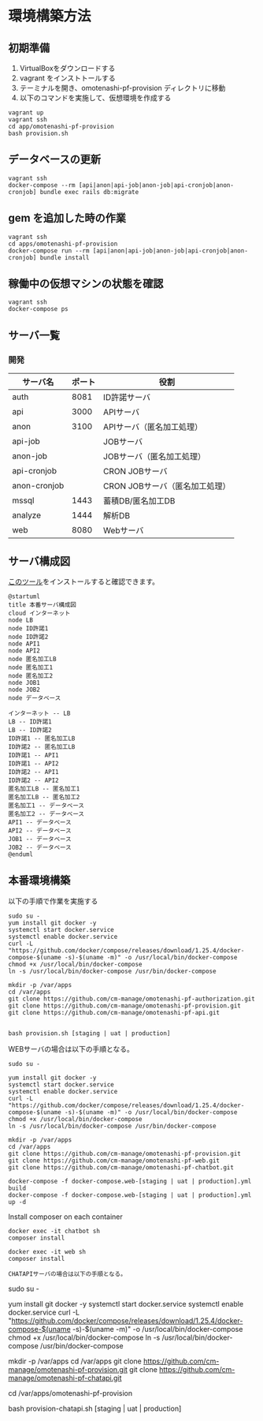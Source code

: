 # 環境構築方法
## 初期準備
1. VirtualBoxをダウンロードする
1. vagrant をインストトールする
1. テーミナルを開き、omotenashi-pf-provision ディレクトリに移動
1. 以下のコマンドを実施して、仮想環境を作成する
```:bash
vagrant up
vagrant ssh
cd app/omotenashi-pf-provision
bash provision.sh
```

## データベースの更新
```:bash
vagrant ssh
docker-compose --rm [api|anon|api-job|anon-job|api-cronjob|anon-cronjob] bundle exec rails db:migrate
```

## gem を追加した時の作業
```:bash
vagrant ssh
cd apps/omotenashi-pf-provision
docker-compose run --rm [api|anon|api-job|anon-job|api-cronjob|anon-cronjob] bundle install
```

## 稼働中の仮想マシンの状態を確認
```
vagrant ssh
docker-compose ps
```

## サーバ一覧
### 開発

|サーバ名|ポート|役割|
|---|---|---|
|auth|8081|ID許諾サーバ|
|api|3000|APIサーバ|
|anon|3100|APIサーバ（匿名加工処理）|
|api-job||JOBサーバ|
|anon-job||JOBサーバ（匿名加工処理）|
|api-cronjob||CRON JOBサーバ|
|anon-cronjob||CRON JOBサーバ（匿名加工処理）|
|mssql|1443|蓄積DB/匿名加工DB|
|analyze|1444|解析DB|
|web|8080|Webサーバ|


## サーバ構成図
[このツール](https://chrome.google.com/webstore/search/Pegmatite)をインストールすると確認できます。

```uml
@startuml
title 本番サーバ構成図
cloud インターネット
node LB
node ID許諾1
node ID許諾2
node API1
node API2
node 匿名加工LB
node 匿名加工1
node 匿名加工2
node JOB1
node JOB2
node データベース

インターネット -- LB
LB -- ID許諾1
LB -- ID許諾2
ID許諾1 -- 匿名加工LB
ID許諾2 -- 匿名加工LB
ID許諾1 -- API1
ID許諾1 -- API2
ID許諾2 -- API1
ID許諾2 -- API2
匿名加工LB -- 匿名加工1
匿名加工LB -- 匿名加工2
匿名加工1 -- データベース
匿名加工2 -- データベース
API1 -- データベース
API2 -- データベース
JOB1 -- データベース
JOB2 -- データベース
@enduml
```

## 本番環境構築
以下の手順で作業を実施する  
```
sudo su -
yum install git docker -y
systemctl start docker.service
systemctl enable docker.service
curl -L "https://github.com/docker/compose/releases/download/1.25.4/docker-compose-$(uname -s)-$(uname -m)" -o /usr/local/bin/docker-compose
chmod +x /usr/local/bin/docker-compose
ln -s /usr/local/bin/docker-compose /usr/bin/docker-compose

mkdir -p /var/apps
cd /var/apps
git clone https://github.com/cm-manage/omotenashi-pf-authorization.git
git clone https://github.com/cm-manage/omotenashi-pf-provision.git
git clone https://github.com/cm-manage/omotenashi-pf-api.git


bash provision.sh [staging | uat | production]
```

WEBサーバの場合は以下の手順となる。
```
sudo su - 

yum install git docker -y
systemctl start docker.service
systemctl enable docker.service
curl -L "https://github.com/docker/compose/releases/download/1.25.4/docker-compose-$(uname -s)-$(uname -m)" -o /usr/local/bin/docker-compose
chmod +x /usr/local/bin/docker-compose
ln -s /usr/local/bin/docker-compose /usr/bin/docker-compose

mkdir -p /var/apps
cd /var/apps
git clone https://github.com/cm-manage/omotenashi-pf-provision.git
git clone https://github.com/cm-manage/omotenashi-pf-web.git
git clone https://github.com/cm-manage/omotenashi-pf-chatbot.git

docker-compose -f docker-compose.web-[staging | uat | production].yml build
docker-compose -f docker-compose.web-[staging | uat | production].yml up -d
```

Install composer on each container
```
docker exec -it chatbot sh
composer install

docker exec -it web sh
composer install
```

```
CHATAPIサーバの場合は以下の手順となる。
```
sudo su - 

yum install git docker -y
systemctl start docker.service
systemctl enable docker.service
curl -L "https://github.com/docker/compose/releases/download/1.25.4/docker-compose-$(uname -s)-$(uname -m)" -o /usr/local/bin/docker-compose
chmod +x /usr/local/bin/docker-compose
ln -s /usr/local/bin/docker-compose /usr/bin/docker-compose

mkdir -p /var/apps
cd /var/apps
git clone https://github.com/cm-manage/omotenashi-pf-provision.git
git clone https://github.com/cm-manage/omotenashi-pf-chatapi.git

cd /var/apps/omotenashi-pf-provision

bash provision-chatapi.sh [staging | uat | production]
```
